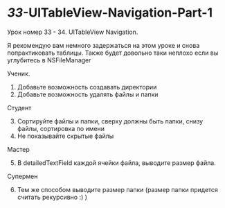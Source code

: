 # _33_-UITableView-Navigation-Part-1

Урок номер 33 - 34. UITableView Navigation. 

Я рекомендую вам немного задержаться на этом уроке и снова попрактиковать таблицы. Также будет довольно таки неплохо если вы углубитесь в NSFileManager

Ученик. 

1. Добавьте возможность создавать директории
2. Добавьте возможность удалять файлы и папки

Студент

3. Сортируйте файлы и папки, сверху должны быть папки, снизу файлы, сортировка по имени
4. Не показывайте скрытые файлы

Мастер

5. В detailedTextField каждой ячейки файла, выводите размер файла.

Супермен

6. Тем же способом выводите размер папки (размер папки придется считать рекурсивно :) )
